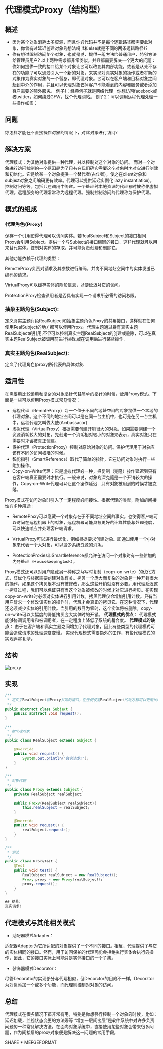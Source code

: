 # 代理模式Proxy（结构型）

## 概述

+ 因为某个对象消耗太多资源，而且你的代码并不是每个逻辑路径都需要此对象，你曾有过延迟创建对象的想法吗(if和else就是不同的两条逻辑路径)?
+ 你有想过限制访问某个对象，也就是说，提供一组方法给普通用户，特别方法给管理员用户?
以上两种需求都非常类似，并且都需要解决一个更大的问题：你如何提供一致的接口给某个对象让它可以改变其内部功能，或者是从来不存在的功能？可以通过引入一个新的对象，来实现对真实对象的操作或者将新的对象作为真实对象的一个替身，即代理对象。它可以在客户端和目标对象之间起到中介的作用，并且可以代理对象去掉客户不能看到的内容和服务或者添加客户需要的额外服务。
例子1：经典例子就是网络代理，你想访问facebook或者twitter，如何绕过GFW，找个代理网站。
例子2：可以调用远程代理处理一些操作如图：

## 问题
你怎样才能在不直接操作对象的情况下，对此对象进行访问?

## 解决方案

代理模式：为其他对象提供一种代理，并以控制对这个对象的访问。
而对一个对象进行访问控制的一个原因是为了只有在我们确实需要这个对象时才对它进行创建和初始化。它是给某一个对象提供一个替代者(占位者)，使之在client对象和subject对象之间编码更有效率。代理可以提供延迟实例化(lazy instantiation)，控制访问等等，包括只在调用中传递。一个处理纯本地资源的代理有时被称作虚拟代理。远程服务的代理常常称为远程代理。强制控制访问的代理称为保护代理。

## 模式的组成

### 代理角色(Proxy)

保存一个引用使得代理可以访问实体。若RealSubject和Subject的接口相同，Proxy会引用Subject。提供一个与Subject的接口相同的接口，这样代理就可以用来替代实体。控制对实体的存取，并可能负责创建和删除它。

其他功能依赖于代理的类型：

RemoteProxy负责对请求及其参数进行编码，并向不同地址空间中的实体发送已编码的请求。

VirtualProxy可以缓存实体的附加信息，以便延迟对它的访问。

ProtectionProxy检查调用者是否具有实现一个请求所必需的访问权限。

### 抽象主题角色(Subject):

定义真实主题角色RealSubject和抽象主题角色Proxy的共用接口，这样就在任何使用RealSubject的地方都可以使用Proxy。代理主题通过持有真实主题RealSubject的引用,不但可以控制真实主题RealSubject的创建或删除，可以在真实主题RealSubject被调用前进行拦截,或在调用后进行某些操作.

### 真实主题角色(RealSubject):

定义了代理角色(proxy)所代表的具体对象.

## 适用性
在需要用比较通用和复杂的对象指针代替简单的指针的时候，使用Proxy模式。下面是一些可以使用Proxy模式常见情况：
+ 远程代理（RemoteProxy）为一个位于不同的地址空间的对象提供一个本地的代理对象。这个不同的地址空间可以是在同一台主机中，也可是在另一台主机中，远程代理又叫做大使(Ambassador)
+ 虚拟代理（VirtualProxy）根据需要创建开销很大的对象。如果需要创建一个资源消耗较大的对象，先创建一个消耗相对较小的对象来表示，真实对象只在需要时才会被真正创建。
+ 保护代理（ProtectionProxy）控制对原始对象的访问。保护代理用于对象应该有不同的访问权限的时候。
+ 智能指引（SmartReference）取代了简单的指针，它在访问对象时执行一些附加操作。
+ Copy-on-Write代理：它是虚拟代理的一种，把复制（克隆）操作延迟到只有在客户端真正需要时才执行。一般来说，对象的深克隆是一个开销较大的操作，Copy-on-Write代理可以让这个操作延迟，只有对象被用到的时候才被克隆。

Proxy模式在访问对象时引入了一定程度的间接性。根据代理的类型，附加的间接性有多种用途：

+ RemoteProxy可以隐藏一个对象存在于不同地址空间的事实。也使得客户端可以访问在远程机器上的对象，远程机器可能具有更好的计算性能与处理速度，可以快速响应并处理客户端请求。

+ VirtualProxy可以进行最优化，例如根据要求创建对象。即通过使用一个小对象来代表一个大对象，可以减少系统资源的消耗。

+ ProtectionProxies和SmartReference都允许在访问一个对象时有一些附加的内务处理（Housekeepingtask）。

Proxy模式还可以对用户隐藏另一种称之为写时复制（copy-on-write）的优化方式，该优化与根据需要创建对象有关。拷贝一个庞大而复杂的对象是一种开销很大的操作，如果这个拷贝根本没有被修改，那么这些开销就没有必要。用代理延迟这一拷贝过程，我们可以保证只有当这个对象被修改的时候才对它进行拷贝。在实现copy-on-write时必须对实体进行引用计数。拷贝代理仅会增加引用计数。只有当用户请求一个修改该实体的操作时，代理才会真正的拷贝它。在这种情况下，代理还必须减少实体的引用计数。当引用的数目为零时，这个实体将被删除。copy-on-write可以大幅度的降低拷贝庞大实体时的开销。
**代理模式的优点**：
代理模式能够协调调用者和被调用者，在一定程度上降低了系统的耦合度。
**代理模式的缺点**：
由于在客户端和真实主题之间增加了代理对象，因此有些类型的代理模式可能会造成请求的处理速度变慢。
实现代理模式需要额外的工作，有些代理模式的实现非常复杂。

## 结构

![proxy](proxy.png)

## 实现

```java
/**
 * 定义了RealSubject和Proxy共同的接口，在任何使用RealSubject的地方都可以使用代理
 */
public abstract class Subject {
    public abstract void request();
}

/**
 * 被代理对象
 */
public class RealSubject extends Subject {

    @Override
    public void request() {
        System.out.println("真实请求!");
    }
}

/**
 * 对象代理
 */
public class Proxy extends Subject {
    private RealSubject realSubject;

    public Proxy(RealSubject realSubject){
        this.realSubject = realSubject;
    }

    @Override
    public void request() {
        realSubject.request();
    }
}

/**
 * 测试
 */
public class ProxyTest {
    @Test
    public void test() {
        RealSubject realSubject = new RealSubject();
        Proxy proxy = new Proxy(realSubject);
        proxy.request();
    }
}

## 结果:
真实请求!

```

## 代理模式与其他相关模式

- 适配器模式Adapter：

适配器Adapter为它所适配的对象提供了一个不同的接口。相反，代理提供了与它的实体相同的接口。然而，用于访问保护的代理可能会拒绝执行实体会执行的操作，因此，它的接口实际上可能只是实体接口的一个子集。

- 装饰器模式Decorator：

尽管Decorator的实现部分与代理相似，但Decorator的目的不一样。Decorator为对象添加一个或多个功能，而代理则控制对对象的访问。

## 总结

代理模式在很多情况下都非常有用，特别是你想强行控制一个对象的时候，比如：延迟加载，监视状态变更的方法等等
“增加一层间接层”是软件系统中对许多负责问题的一种常见解决方法。在面向对象系统中，直接使用某些对象会带来很多问题，作为间接层的proxy对象便是解决这一问题的常用手段。





 SHAPE  \* MERGEFORMAT 